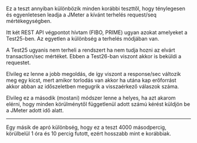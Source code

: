 Ez a teszt annyiban különbözik minden korábbi teszttől, hogy ténylegesen és egyenletesen leadja a JMeter a kívánt terhelés request/seq mértékegységben.

Itt két REST API végpontot hívtam (FIBO, PRIME) ugyan azokat amelyeket a Test25-ben. Az egyetlen a különbség a terhelés módjában van.

A Test25 ugyanis nem terheli a rendszert ha nem tudja hozni az elvárt transaction/sec mértéket.
Ebben a Test26-ban viszont akkor is beküldi a requestet.

Elvileg ez lenne a jobb megoldás, de így viszont a response/sec változik meg egy kicst, mert amikor torlodás van akkor ha utána kap erőforrást akkor abban az időszeletben megugrik a visszaérkező válaszok száma.

Elvileg ez a második (mostani) módszer lenne a helyes, ha azt akarom elérni, hogy minden körülménytől függetlenül adott számú kérést küldjön be a JMeter adott idő alatt.

---

Egy másik de apró különbség, hogy ez a teszt 4000 másodpercig, körülbelül 1 óra és 10 percig futott, ezért hosszabb mint e korábbiak.
